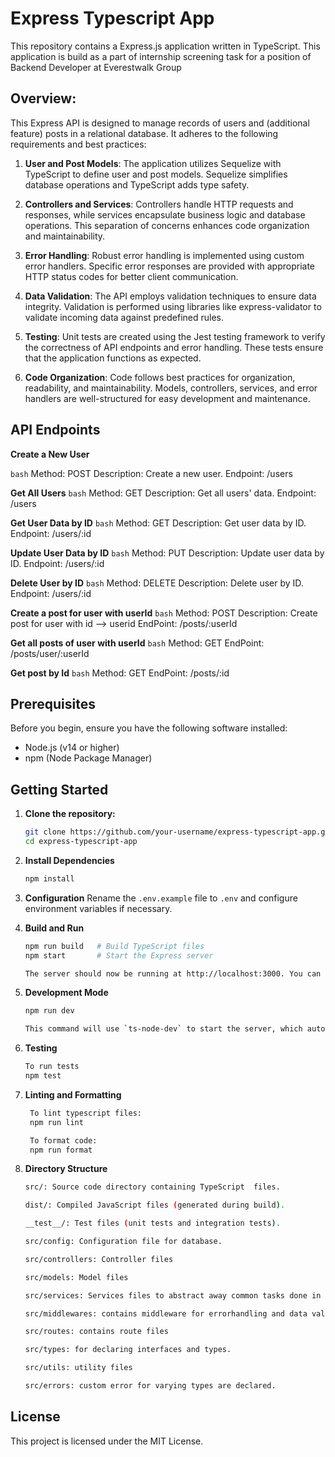 # Express Typescript App

This repository contains a  Express.js application written in TypeScript. This application is build as a part of internship screening task for a position of Backend Developer at Everestwalk Group

## Overview:
  This Express API is designed to manage records of users and (additional feature) posts in a relational database. It adheres to the following requirements and best practices:

 1. **User and Post Models**: The application utilizes Sequelize with TypeScript to define user and post models. Sequelize simplifies database operations and TypeScript adds type safety.

 2. **Controllers and Services**: Controllers handle HTTP requests and responses, while services encapsulate business logic and database operations. This separation of concerns enhances code organization and maintainability.

 3. **Error Handling**: Robust error handling is implemented using custom error handlers. Specific error responses are provided with appropriate HTTP status codes for better client communication.

4. **Data Validation**: The API employs validation techniques to ensure data integrity. Validation is performed using libraries like express-validator to validate incoming data against predefined rules. 


5. **Testing**: Unit tests are created using the Jest testing framework to verify the correctness of API endpoints and error handling. These tests ensure that the application functions as expected.

6. **Code Organization**: Code follows best practices for organization, readability, and maintainability. Models, controllers, services, and error handlers are well-structured for easy development and maintenance.

## API Endpoints

**Create a New User**

```bash```
Method: POST
Description: Create a new user.
Endpoint: /users

**Get All Users**
```bash```
Method: GET
Description: Get all users' data.
Endpoint: /users

**Get User Data by ID**
```bash```
Method: GET
Description: Get user data by ID.
Endpoint: /users/:id

**Update User Data by ID**
```bash```
Method: PUT
Description: Update user data by ID.
Endpoint: /users/:id

**Delete User by ID**
```bash```
Method: DELETE
Description: Delete user by ID.
Endpoint: /users/:id

**Create a post for user with userId**
```bash```
Method: POST
Description: Create post for user with id --> userid
EndPoint: /posts/:userId

**Get all posts of user with userId**
```bash```
Method: GET
EndPoint: /posts/user/:userId

**Get post by Id**
```bash```
Method: GET
EndPoint: /posts/:id

## Prerequisites

Before you begin, ensure you have the following software installed:

- Node.js (v14 or higher)
- npm (Node Package Manager)

## Getting Started

1. **Clone the repository:**

   ```bash
   git clone https://github.com/your-username/express-typescript-app.git
   cd express-typescript-app

2. **Install Dependencies**
     ```bash
     npm install
    
3. **Configuration**
   Rename the `.env.example` file to `.env` and configure environment variables if necessary.

4. **Build and Run**
   ```bash
   npm run build   # Build TypeScript files
   npm start       # Start the Express server

   The server should now be running at http://localhost:3000. You can access the API using a tool like Postman.

5. **Development Mode**
   ```bash
   npm run dev

   This command will use `ts-node-dev` to start the server, which automatically restarts on code changes.

6. **Testing**
   ```bash
   To run tests
   npm test

7. **Linting and Formatting**
   ```bash
    To lint typescript files:
    npm run lint

    To format code:
    npm run format

8. **Directory Structure** 
   ```bash
   src/: Source code directory containing TypeScript  files.  

   dist/: Compiled JavaScript files (generated during build). 

   __test__/: Test files (unit tests and integration tests).  

   src/config: Configuration file for database.

   src/controllers: Controller files

   src/models: Model files 

   src/services: Services files to abstract away common tasks done in contrllers and maintain modularity of code.

   src/middlewares: contains middleware for errorhandling and data validation and sanitization.

   src/routes: contains route files

   src/types: for declaring interfaces and types.

   src/utils: utility files
   
   src/errors: custom error for varying types are declared.


## License
This project is licensed under the MIT License.